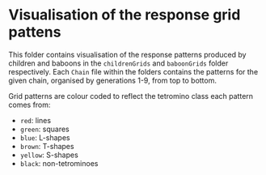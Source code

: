 # Visualisation of the response grid pattens

This folder contains visualisation of the response patterns produced by children and baboons in the `childrenGrids` and `baboonGrids` folder respectively. Each `Chain` file within the folders contains the patterns for the given chain, organised by generations 1-9, from top to bottom.

Grid patterns are colour coded to reflect the tetromino class each pattern comes from:

- `red`: lines
- `green`:  squares
- `blue`:  L-shapes
- `brown`: T-shapes
- `yellow`: S-shapes
- `black`: non-tetrominoes
